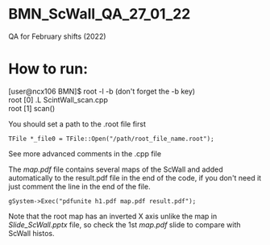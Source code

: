 # BMN_ScWall_QA_27_01_22
QA for February shifts (2022)

# How to run:

[user@ncx106 BMN]$ root -l -b (don't forget the -b key)  
root [0] .L ScintWall_scan.cpp  
root [1] scan()  

You should set a path to the .root file first  
```
TFile *_file0 = TFile::Open("/path/root_file_name.root");
```

See more advanced comments in the .cpp file  

The *map.pdf* file contains several maps of the ScWall and added automatically to the result.pdf file in the end of the code, if you don't need it just comment the line in the end of the file.
```
gSystem->Exec("pdfunite h1.pdf map.pdf result.pdf");
```
Note that the root map has an inverted X axis unlike the map in *Slide_ScWall.pptx* file, so check the 1st *map.pdf* slide to compare with ScWall histos.
